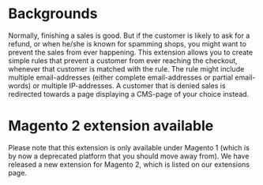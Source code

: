 # Backgrounds
Normally, finishing a sales is good. But if the customer is likely to ask for a refund, or when he/she is known for spamming shops, you might want to prevent the sales from ever happening. This extension allows you to create simple rules that prevent a customer from ever reaching the checkout, whenever that customer is matched with the rule. The rule might include multiple email-addresses (either complete email-addresses or partial email-words) or multiple IP-addresses. A customer that is denied sales is redirected towards a page displaying a CMS-page of your choice instead.

# Magento 2 extension available
Please note that this extension is only available under Magento 1 (which is by now a deprecated platform that you should move away from). We have released a new extension for Magento 2, which is listed on our extensions page.
